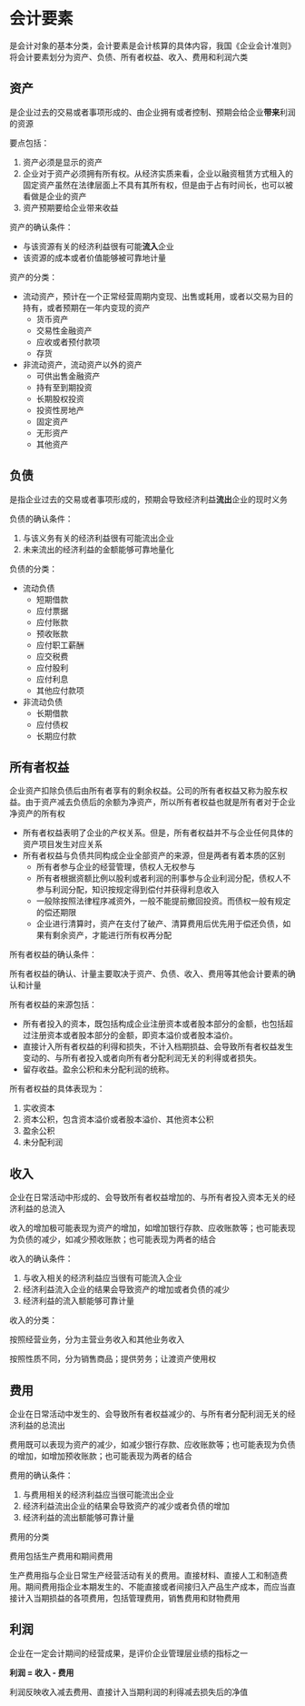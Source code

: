 # 会计要素

是会计对象的基本分类，会计要素是会计核算的具体内容，我国《企业会计准则》将会计要素划分为资产、负债、所有者权益、收入、费用和利润六类

## 资产

是企业过去的交易或者事项形成的、由企业拥有或者控制、预期会给企业**带来**利润的资源

要点包括：

1. 资产必须是显示的资产
2. 企业对于资产必须拥有所有权。从经济实质来看，企业以融资租赁方式租入的固定资产虽然在法律层面上不具有其所有权，但是由于占有时间长，也可以被看做是企业的资产
3. 资产预期要给企业带来收益

资产的确认条件：

+ 与该资源有关的经济利益很有可能**流入**企业
+ 该资源的成本或者价值能够被可靠地计量

资产的分类：

+ 流动资产，预计在一个正常经营周期内变现、出售或耗用，或者以交易为目的持有，或者预期在一年内变现的资产
  - 货币资产
  - 交易性金融资产
  - 应收或者预付款项
  - 存货
+ 非流动资产，流动资产以外的资产
  - 可供出售金融资产
  - 持有至到期投资
  - 长期股权投资
  - 投资性房地产
  - 固定资产
  - 无形资产
  - 其他资产


## 负债

是指企业过去的交易或者事项形成的，预期会导致经济利益**流出**企业的现时义务

负债的确认条件：

1. 与该义务有关的经济利益很有可能流出企业
2. 未来流出的经济利益的金额能够可靠地量化

负债的分类：

+ 流动负债
  - 短期借款
  - 应付票据
  - 应付账款
  - 预收账款
  - 应付职工薪酬
  - 应交税费
  - 应付股利
  - 应付利息
  - 其他应付款项
+ 非流动负债
  - 长期借款
  - 应付债权
  - 长期应付款

## 所有者权益

企业资产扣除负债后由所有者享有的剩余权益。公司的所有者权益又称为股东权益。由于资产减去负债后的余额为净资产，所以所有者权益也就是所有者对于企业净资产的所有权

* 所有者权益表明了企业的产权关系。但是，所有者权益并不与企业任何具体的资产项目发生对应关系
* 所有者权益与负债共同构成企业全部资产的来源，但是两者有着本质的区别
  * 所有者参与企业的经营管理，债权人无权参与
  * 所有者根据资额比例以股利或者利润的刑事参与企业利润分配，债权人不参与利润分配，知识按规定得到偿付并获得利息收入
  * 一般除按照法律程序减资外，一般不能提前撤回投资。而债权一般有规定的偿还期限
  * 企业进行清算时，资产在支付了破产、清算费用后优先用于偿还负债，如果有剩余资产，才能进行所有权再分配

所有者权益的确认条件：

所有者权益的确认、计量主要取决于资产、负债、收入、费用等其他会计要素的确认和计量

所有者权益的来源包括：

* 所有者投入的资本，既包括构成企业注册资本或者股本部分的金额，也包括超过注册资本或者股本部分的金额，即资本溢价或者股本溢价。
* 直接计入所有者权益的利得和损失，不计入档期损益、会导致所有者权益发生变动的、与所有者投入或者向所有者分配利润无关的利得或者损失。
* 留存收益。盈余公积和未分配利润的统称。

所有者权益的具体表现为：

1. 实收资本
2. 资本公积，包含资本溢价或者股本溢价、其他资本公积
3. 盈余公积
4. 未分配利润

## 收入

企业在日常活动中形成的、会导致所有者权益增加的、与所有者投入资本无关的经济利益的总流入

收入的增加极可能表现为资产的增加，如增加银行存款、应收账款等；也可能表现为负债的减少，如减少预收账款；也可能表现为两者的结合

收入的确认条件：

1. 与收入相关的经济利益应当很有可能流入企业
2. 经济利益流入企业的结果会导致资产的增加或者负债的减少
3. 经济利益的流入额能够可靠计量

收入的分类：

按照经营业务，分为主营业务收入和其他业务收入

按照性质不同，分为销售商品；提供劳务；让渡资产使用权

## 费用

企业在日常活动中发生的、会导致所有者权益减少的、与所有者分配利润无关的经济利益的总流出

费用既可以表现为资产的减少，如减少银行存款、应收账款等；也可能表现为负债的增加，如增加预收账款；也可能表现为两者的结合

费用的确认条件：

1. 与费用相关的经济利益应当很可能流出企业
2. 经济利益流出企业的结果会导致资产的减少或者负债的增加
3. 经济利益的流出额能够可靠计量

费用的分类

费用包括生产费用和期间费用

生产费用指与企业日常生产经营活动有关的费用。直接材料、直接人工和制造费用。期间费用指企业本期发生的、不能直接或者间接归入产品生产成本，而应当直接计入当期损益的各项费用，包括管理费用，销售费用和财物费用

## 利润

企业在一定会计期间的经营成果，是评价企业管理层业绩的指标之一

**利润 = 收入 - 费用**

利润反映收入减去费用、直接计入当期利润的利得减去损失后的净值

